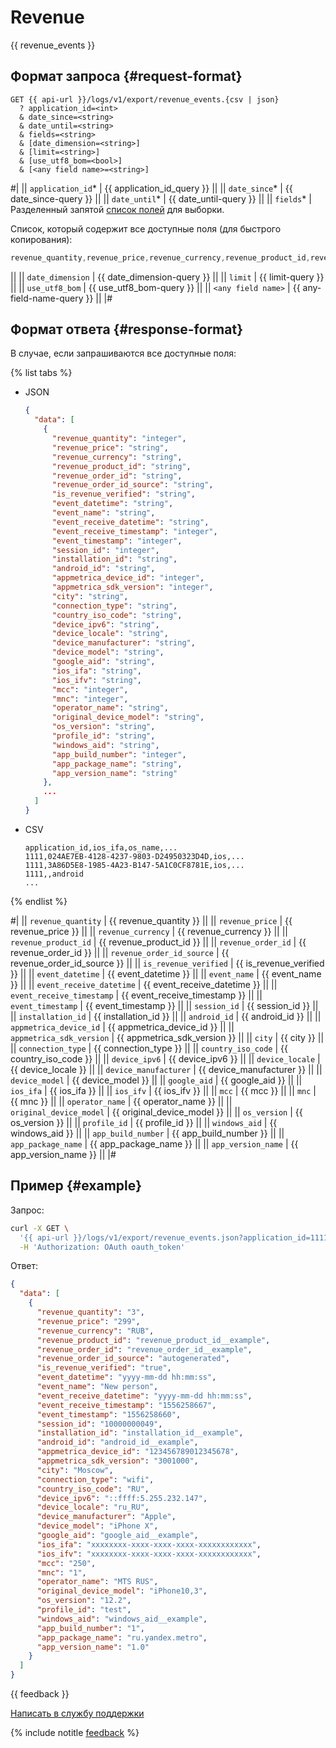 # Revenue

{{ revenue_events }}

## Формат запроса {#request-format}

```
GET {{ api-url }}/logs/v1/export/revenue_events.{csv | json}
  ? application_id=<int>
  & date_since=<string>
  & date_until=<string>
  & fields=<string>
  & [date_dimension=<string>]
  & [limit=<string>]
  & [use_utf8_bom=<bool>]
  & [<any field name>=<string>]
```

#|
|| `application_id`* | {{ application_id_query }} ||
|| `date_since`* | {{ date_since-query }} ||
|| `date_until`* | {{ date_until-query }} ||
|| `fields`* | Разделенный запятой [список полей](../endpoints.md) для выборки.

Список, который содержит все доступные поля (для быстрого копирования):

```objectivec translate=no
revenue_quantity,revenue_price,revenue_currency,revenue_product_id,revenue_order_id,revenue_order_id_source,is_revenue_verified,event_datetime,event_name,event_receive_datetime,event_receive_timestamp,event_timestamp,session_id,installation_id,android_id,appmetrica_device_id,appmetrica_sdk_version,city,connection_type,country_iso_code,device_ipv6,device_locale,device_manufacturer,device_model,event_datetime,google_aid,ios_ifa,ios_ifv,mcc,mnc,operator_name,original_device_model,os_version,profile_id,windows_aid,app_build_number,app_package_name,app_version_name
```
||
|| `date_dimension` | {{ date_dimension-query }} ||
|| `limit` | {{ limit-query }} ||
|| `use_utf8_bom` | {{ use_utf8_bom-query }} ||
|| `<any field name>` | {{ any-field-name-query }} ||
|#

## Формат ответа {#response-format}

В случае, если запрашиваются все доступные поля:

{% list tabs %}

- JSON
  
  ```json translate=no
  {
    "data": [
      {
        "revenue_quantity": "integer",
        "revenue_price": "string",
        "revenue_currency": "string",
        "revenue_product_id": "string",
        "revenue_order_id": "string",
        "revenue_order_id_source": "string",
        "is_revenue_verified": "string",
        "event_datetime": "string",
        "event_name": "string",
        "event_receive_datetime": "string",
        "event_receive_timestamp": "integer",
        "event_timestamp": "integer",
        "session_id": "integer",
        "installation_id": "string",
        "android_id": "string",
        "appmetrica_device_id": "integer",
        "appmetrica_sdk_version": "integer",
        "city": "string",
        "connection_type": "string",
        "country_iso_code": "string",
        "device_ipv6": "string",
        "device_locale": "string",
        "device_manufacturer": "string",
        "device_model": "string",
        "google_aid": "string",
        "ios_ifa": "string",
        "ios_ifv": "string",
        "mcc": "integer",
        "mnc": "integer",
        "operator_name": "string",
        "original_device_model": "string",
        "os_version": "string",
        "profile_id": "string",
        "windows_aid": "string",
        "app_build_number": "integer",
        "app_package_name": "string",
        "app_version_name": "string"
      },
      ...
    ]
  }
  ```

- CSV
  
  ```
  application_id,ios_ifa,os_name,...
  1111,024AE7EB-4128-4237-9803-D24950323D4D,ios,...
  1111,3A86D5E8-1985-4A23-B147-5A1C0CF8781E,ios,...
  1111,,android
  ...
  ```

{% endlist %}

#|
|| `revenue_quantity` | {{ revenue_quantity }} ||
|| `revenue_price` | {{ revenue_price }} ||
|| `revenue_currency` | {{ revenue_currency }} ||
|| `revenue_product_id` | {{ revenue_product_id }} ||
|| `revenue_order_id` | {{ revenue_order_id }} ||
|| `revenue_order_id_source` | {{ revenue_order_id_source }} ||
|| `is_revenue_verified` | {{ is_revenue_verified }} ||
|| `event_datetime` | {{ event_datetime }} ||
|| `event_name` | {{ event_name }} ||
|| `event_receive_datetime` | {{ event_receive_datetime }} ||
|| `event_receive_timestamp` | {{ event_receive_timestamp }} ||
|| `event_timestamp` | {{ event_timestamp }} ||
|| `session_id` | {{ session_id }} ||
|| `installation_id` | {{ installation_id }} ||
|| `android_id` | {{ android_id }} ||
|| `appmetrica_device_id` | {{ appmetrica_device_id }} ||
|| `appmetrica_sdk_version` | {{ appmetrica_sdk_version }} ||
|| `city` | {{ city }} ||
|| `connection_type` | {{ connection_type }} ||
|| `country_iso_code` | {{ country_iso_code }} ||
|| `device_ipv6` | {{ device_ipv6 }} ||
|| `device_locale` | {{ device_locale }} ||
|| `device_manufacturer` | {{ device_manufacturer }} ||
|| `device_model` | {{ device_model }} ||
|| `google_aid` | {{ google_aid }} ||
|| `ios_ifa` | {{ ios_ifa }} ||
|| `ios_ifv` | {{ ios_ifv }} ||
|| `mcc` | {{ mcc }} ||
|| `mnc` | {{ mnc }} ||
|| `operator_name` | {{ operator_name }} ||
|| `original_device_model` | {{ original_device_model }} ||
|| `os_version` | {{ os_version }} ||
|| `profile_id` | {{ profile_id }} ||
|| `windows_aid` | {{ windows_aid }} ||
|| `app_build_number` | {{ app_build_number }} ||
|| `app_package_name` | {{ app_package_name }} ||
|| `app_version_name` | {{ app_version_name }} ||
|#

## Пример {#example}

Запрос:

```bash translate=no
curl -X GET \
  '{{ api-url }}/logs/v1/export/revenue_events.json?application_id=1111&date_since=2018-10-10&date_until=2018-10-11&fields=revenue_quantity,revenue_price,revenue_currency,revenue_product_id,revenue_order_id,revenue_order_id_source,is_revenue_verified,event_datetime,event_name,event_receive_datetime,event_receive_timestamp,event_timestamp,session_id,installation_id,android_id,appmetrica_device_id,appmetrica_sdk_version,city,connection_type,country_iso_code,device_ipv6,device_locale,device_manufacturer,device_model,google_aid,ios_ifa,ios_ifv,mcc,mnc,operator_name,original_device_model,os_version,profile_id,windows_aid,app_build_number,app_package_name,app_version_name' \
  -H 'Authorization: OAuth oauth_token'
```

Ответ:

```json translate=no
{
  "data": [
    {
      "revenue_quantity": "3",
      "revenue_price": "299",
      "revenue_currency": "RUB",
      "revenue_product_id": "revenue_product_id__example",
      "revenue_order_id": "revenue_order_id__example",
      "revenue_order_id_source": "autogenerated",
      "is_revenue_verified": "true",
      "event_datetime": "yyyy-mm-dd hh:mm:ss",
      "event_name": "New person",
      "event_receive_datetime": "yyyy-mm-dd hh:mm:ss",
      "event_receive_timestamp": "1556258667",
      "event_timestamp": "1556258660",
      "session_id": "10000000049",
      "installation_id": "installation_id__example",
      "android_id": "android_id__example",
      "appmetrica_device_id": "123456789012345678",
      "appmetrica_sdk_version": "3001000",
      "city": "Moscow",
      "connection_type": "wifi",
      "country_iso_code": "RU",
      "device_ipv6": "::ffff:5.255.232.147",
      "device_locale": "ru_RU",
      "device_manufacturer": "Apple",
      "device_model": "iPhone X",
      "google_aid": "google_aid__example",
      "ios_ifa": "xxxxxxxx-xxxx-xxxx-xxxx-xxxxxxxxxxxx",
      "ios_ifv": "xxxxxxxx-xxxx-xxxx-xxxx-xxxxxxxxxxxx",
      "mcc": "250",
      "mnc": "1",
      "operator_name": "MTS RUS",
      "original_device_model": "iPhone10,3",
      "os_version": "12.2",
      "profile_id": "test",
      "windows_aid": "windows_aid__example",
      "app_build_number": "1",
      "app_package_name": "ru.yandex.metro",
      "app_version_name": "1.0"
    }
  ]
}
```

{{ feedback }}

<a href="../../../troubleshooting/feedback-new">
  <span class="button">Написать в службу поддержки</span>
</a>

{% include notitle [feedback](../../../_includes/feedback-button.md) %}
